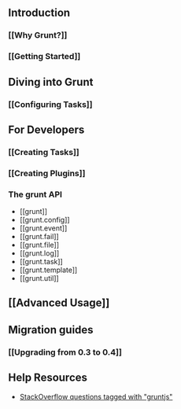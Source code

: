## Introduction
### [[Why Grunt?]]
### [[Getting Started]]

## Diving into Grunt
### [[Configuring Tasks]]

## For Developers
### [[Creating Tasks]]
### [[Creating Plugins]]
### The grunt API
* [[grunt]]
* [[grunt.config]]
* [[grunt.event]]
* [[grunt.fail]]
* [[grunt.file]]
* [[grunt.log]]
* [[grunt.task]]
* [[grunt.template]]
* [[grunt.util]]

## [[Advanced Usage]]

## Migration guides
### [[Upgrading from 0.3 to 0.4]]

## Help Resources
* [StackOverflow questions tagged with "gruntjs"](http://stackoverflow.com/questions/tagged/gruntjs)

